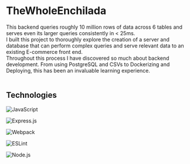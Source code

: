 # TheWholeEnchilada

This backend queries roughly 10 million rows of data across 6 tables and serves even its larger queries consistently in < 25ms. <br/>
I built this project to thoroughly explore the creation of a server and database that can perform complex queries and serve relevant data to an existing E-commerce front end.<br/>
Throughout this process I have discovered so much about backend development. From using PostgreSQL and CSVs to Dockerizing and Deploying, this has been an invaluable learning experience. <br/>
<br/>

## Technologies

![JavaScript](https://img.shields.io/badge/javascript-%23323330.svg?style=for-the-badge&logo=javascript&logoColor=%23F7DF1E)

![Express.js](https://img.shields.io/badge/express.js-%23404d59.svg?style=for-the-badge&logo=express&logoColor=%2361DAFB)

![Webpack](https://img.shields.io/badge/webpack-%238DD6F9.svg?style=for-the-badge&logo=webpack&logoColor=black)

![ESLint](https://img.shields.io/badge/ESLint-4B3263?style=for-the-badge&logo=eslint&logoColor=white)

![Node.js](https://img.shields.io/badge/Node.js-339933?style=for-the-badge&logo=nodedotjs&logoColor=white)

